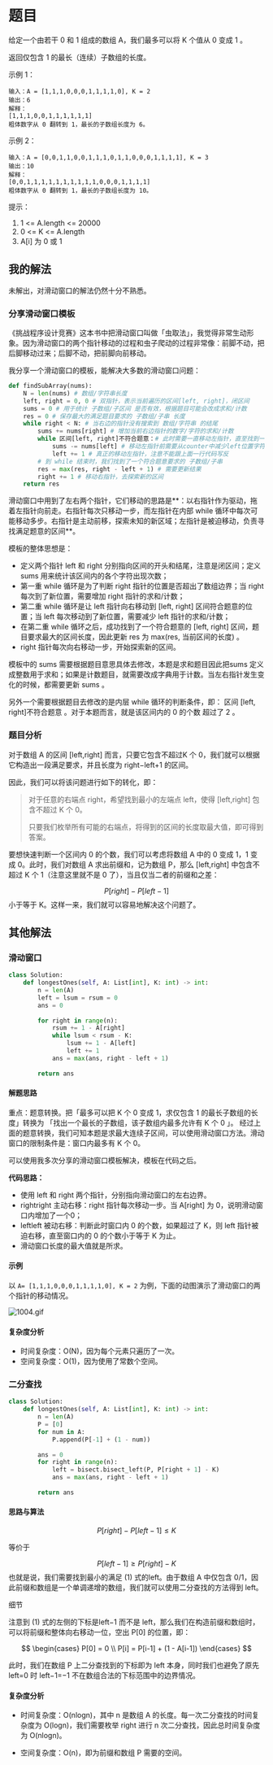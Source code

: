 # 题目

给定一个由若干 0 和 1 组成的数组 A，我们最多可以将 K 个值从 0 变成 1 。

返回仅包含 1 的最长（连续）子数组的长度。

示例 1：

```
输入：A = [1,1,1,0,0,0,1,1,1,1,0], K = 2
输出：6
解释： 
[1,1,1,0,0,1,1,1,1,1,1]
粗体数字从 0 翻转到 1，最长的子数组长度为 6。
```


示例 2：

```
输入：A = [0,0,1,1,0,0,1,1,1,0,1,1,0,0,0,1,1,1,1], K = 3
输出：10
解释：
[0,0,1,1,1,1,1,1,1,1,1,1,0,0,0,1,1,1,1]
粗体数字从 0 翻转到 1，最长的子数组长度为 10。
```


提示：

1. 1 <= A.length <= 20000
2. 0 <= K <= A.length
3. A[i] 为 0 或 1 

## 我的解法

未解出，对滑动窗口的解法仍然十分不熟悉。

### 分享滑动窗口模板

《挑战程序设计竞赛》这本书中把滑动窗口叫做「虫取法」，我觉得非常生动形象。因为滑动窗口的两个指针移动的过程和虫子爬动的过程非常像：前脚不动，把后脚移动过来；后脚不动，把前脚向前移动。

我分享一个滑动窗口的模板，能解决大多数的滑动窗口问题：

```python
def findSubArray(nums):
    N = len(nums) # 数组/字符串长度
    left, right = 0, 0 # 双指针，表示当前遍历的区间[left, right]，闭区间
    sums = 0 # 用于统计 子数组/子区间 是否有效，根据题目可能会改成求和/计数
    res = 0 # 保存最大的满足题目要求的 子数组/子串 长度
    while right < N: # 当右边的指针没有搜索到 数组/字符串 的结尾
        sums += nums[right] # 增加当前右边指针的数字/字符的求和/计数
        while 区间[left, right]不符合题意：# 此时需要一直移动左指针，直至找到一个符合题意的区间
            sums -= nums[left] # 移动左指针前需要从counter中减少left位置字符的求和/计数
            left += 1 # 真正的移动左指针，注意不能跟上面一行代码写反
        # 到 while 结束时，我们找到了一个符合题意要求的 子数组/子串
        res = max(res, right - left + 1) # 需要更新结果
        right += 1 # 移动右指针，去探索新的区间
    return res
```


滑动窗口中用到了左右两个指针，它们移动的思路是**：以右指针作为驱动，拖着左指针向前走。右指针每次只移动一步，而左指针在内部 while 循环中每次可能移动多步。右指针是主动前移，探索未知的新区域；左指针是被迫移动，负责寻找满足题意的区间**。

模板的整体思想是：

- 定义两个指针 left 和 right 分别指向区间的开头和结尾，注意是闭区间；定义 sums 用来统计该区间内的各个字符出现次数；
- 第一重 while 循环是为了判断 right 指针的位置是否超出了数组边界；当 right 每次到了新位置，需要增加 right 指针的求和/计数；
- 第二重 while 循环是让 left 指针向右移动到 [left, right] 区间符合题意的位置；当 left 每次移动到了新位置，需要减少 left 指针的求和/计数；
- 在第二重 while 循环之后，成功找到了一个符合题意的 [left, right] 区间，题目要求最大的区间长度，因此更新 res 为 max(res, 当前区间的长度) 。
- right 指针每次向右移动一步，开始探索新的区间。

模板中的 sums 需要根据题目意思具体去修改，本题是求和题目因此把sums 定义成整数用于求和；如果是计数题目，就需要改成字典用于计数。当左右指针发生变化的时候，都需要更新 sums 。

另外一个需要根据题目去修改的是内层 while 循环的判断条件，即： 区间 [left, right]不符合题意 。对于本题而言，就是该区间内的 0 的个数 超过了 2 。

### 题目分析

对于数组 A 的区间 [left,right] 而言，只要它包含不超过K 个 0，我们就可以根据它构造出一段满足要求，并且长度为 right−left+1 的区间。

因此，我们可以将该问题进行如下的转化，即：

> 对于任意的右端点 right，希望找到最小的左端点 left，使得 [left,right] 包含不超过 K 个 0。
>
> 只要我们枚举所有可能的右端点，将得到的区间的长度取最大值，即可得到答案。
>

要想快速判断一个区间内 0 的个数，我们可以考虑将数组 A 中的 0 变成 1，1 变成 0。此时，我们对数组 A 求出前缀和，记为数组 P，那么 [left,right] 中包含不超过 K 个 1（注意这里就不是 0 了），当且仅当二者的前缀和之差：

$$
P[\textit{right}] - P[\textit{left} - 1]
$$
小于等于 K。这样一来，我们就可以容易地解决这个问题了。

## 其他解法

### 滑动窗口

```python
class Solution:
    def longestOnes(self, A: List[int], K: int) -> int:
        n = len(A)
        left = lsum = rsum = 0
        ans = 0
        
        for right in range(n):
            rsum += 1 - A[right]
            while lsum < rsum - K:
                lsum += 1 - A[left]
                left += 1
            ans = max(ans, right - left + 1)
        
        return ans
```



#### 解题思路

重点：题意转换。把「最多可以把 K 个 0 变成 1，求仅包含 1 的最长子数组的长度」转换为 「找出一个最长的子数组，该子数组内最多允许有 K 个 0 」。
经过上面的题意转换，我们可知本题是求最大连续子区间，可以使用滑动窗口方法。滑动窗口的限制条件是：窗口内最多有 K 个 0。

可以使用我多次分享的滑动窗口模板解决，模板在代码之后。

**代码思路：**

- 使用 left 和 right 两个指针，分别指向滑动窗口的左右边界。
- rightright 主动右移：right 指针每次移动一步。当 A[right] 为 0，说明滑动窗口内增加了一个0；
- leftleft 被动右移：判断此时窗口内 0 的个数，如果超过了 K，则 left 指针被迫右移，直至窗口内的 0 的个数小于等于 K 为止。
- 滑动窗口长度的最大值就是所求。

#### 示例

以 `A= [1,1,1,0,0,0,1,1,1,1,0], K = 2` 为例，下面的动图演示了滑动窗口的两个指针的移动情况。

![1004.gif](https://pic.leetcode-cn.com/1613703526-DmKSCr-1004.gif)

#### 复杂度分析

- 时间复杂度：O(N)，因为每个元素只遍历了一次。
- 空间复杂度：O(1)，因为使用了常数个空间。

### 二分查找

```python
class Solution:
    def longestOnes(self, A: List[int], K: int) -> int:
        n = len(A)
        P = [0]
        for num in A:
            P.append(P[-1] + (1 - num))
        
        ans = 0
        for right in range(n):
            left = bisect.bisect_left(P, P[right + 1] - K)
            ans = max(ans, right - left + 1)
        
        return ans
```



#### 思路与算法

$$
P[\textit{right}] - P[\textit{left} - 1] \leq K
$$

等价于

$$
P[\textit{left} - 1] \geq P[\textit{right}] - K \tag{1}
$$
也就是说，我们需要找到最小的满足 (1) 式的left。由于数组 A 中仅包含 0/1，因此前缀和数组是一个单调递增的数组，我们就可以使用二分查找的方法得到 left。

细节

注意到 (1) 式的左侧的下标是left−1 而不是 left，那么我们在构造前缀和数组时，可以将前缀和整体向右移动一位，空出 P[0] 的位置，即：

$$
\begin{cases} P[0] = 0 \\ P[i] = P[i-1] + (1 - A[i-1]) \end{cases}
$$

此时，我们在数组 P 上二分查找到的下标即为 left 本身，同时我们也避免了原先 left=0 时 left−1=−1 不在数组合法的下标范围中的边界情况。

#### 复杂度分析

- 时间复杂度：O(nlogn)，其中 n 是数组 A 的长度。每一次二分查找的时间复杂度为 O(logn)，我们需要枚举 right 进行 n 次二分查找，因此总时间复杂度为 O(nlogn)。

- 空间复杂度：O(n)，即为前缀和数组 P 需要的空间。


